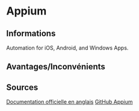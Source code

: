 # Appium

## Informations

Automation for iOS, Android, and Windows Apps.

## Avantages/Inconvénients


## Sources
[Documentation officielle en anglais](https://appium.io/docs/en/about-appium/intro/)
[GitHub Appium](https://github.com/appium/appium) 
